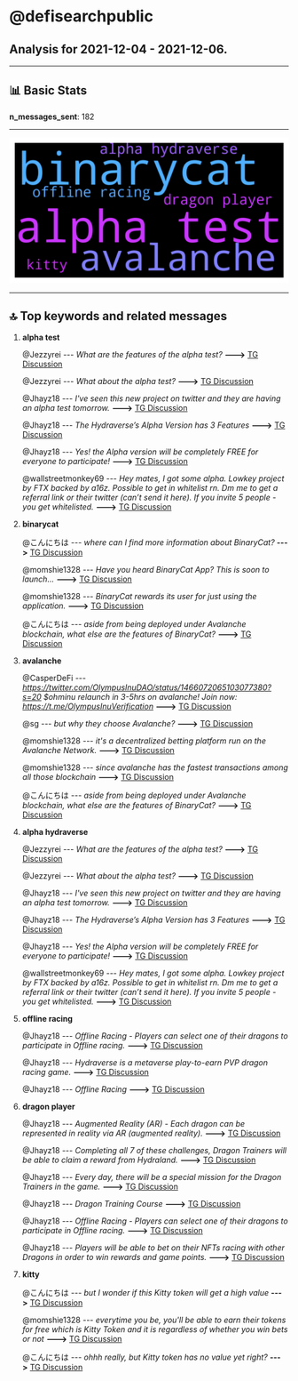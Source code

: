 # **@defisearchpublic**
 ## Analysis for **2021-12-04** - **2021-12-06**.

---

## 📊 **Basic Stats**

**n_messages_sent**: 182

---
![wordcloud](defisearchpublic_2Days_wordcloud.png)

---


## 🔝 **Top keywords and related messages**

1. **alpha test**

    @Jezzyrei --- *What are the features of the alpha test?* **--->** [TG Discussion](https://t.me/defisearchpublic/239857)

    @Jezzyrei --- *What about the alpha test?* **--->** [TG Discussion](https://t.me/defisearchpublic/239850)

    @Jhayz18 --- *I've seen this new project on twitter and they are having an alpha test tomorrow.* **--->** [TG Discussion](https://t.me/defisearchpublic/239842)

    @Jhayz18 --- *The Hydraverse’s Alpha Version has 3 Features* **--->** [TG Discussion](https://t.me/defisearchpublic/239858)

    @Jhayz18 --- *Yes! the Alpha version will be completely FREE for everyone to participate!* **--->** [TG Discussion](https://t.me/defisearchpublic/239874)

    @wallstreetmonkey69 --- *Hey mates, I got some alpha. Lowkey project by FTX backed by a16z. Possible to get in whitelist rn. Dm me to get a referral link or their twitter (can’t send it here). If you invite 5 people - you get whitelisted.* **--->** [TG Discussion](https://t.me/defisearchpublic/239659)

2. **binarycat**

    @こんにちは --- *where can I find more information about BinaryCat?* **--->** [TG Discussion](https://t.me/defisearchpublic/239831)

    @momshie1328 --- *Have you heard BinaryCat App? This is soon to launch...* **--->** [TG Discussion](https://t.me/defisearchpublic/239811)

    @momshie1328 --- *BinaryCat rewards its user for just using the application.* **--->** [TG Discussion](https://t.me/defisearchpublic/239819)

    @こんにちは --- *aside from being deployed under Avalanche blockchain, what else are the features of BinaryCat?* **--->** [TG Discussion](https://t.me/defisearchpublic/239815)

3. **avalanche**

    @CasperDeFi --- *https://twitter.com/OlympusInuDAO/status/1466072065103077380?s=20   $ohminu relaunch in 3-5hrs on avalanche!  Join now: https://t.me/OlympusInuVerification* **--->** [TG Discussion](https://t.me/defisearchpublic/239665)

    @sg --- *but why they choose Avalanche?* **--->** [TG Discussion](https://t.me/defisearchpublic/239829)

    @momshie1328 --- *it's a decentralized betting  platform run on the Avalanche Network.* **--->** [TG Discussion](https://t.me/defisearchpublic/239813)

    @momshie1328 --- *since avalanche has the fastest transactions among all those blockchain* **--->** [TG Discussion](https://t.me/defisearchpublic/239830)

    @こんにちは --- *aside from being deployed under Avalanche blockchain, what else are the features of BinaryCat?* **--->** [TG Discussion](https://t.me/defisearchpublic/239815)

4. **alpha hydraverse**

    @Jezzyrei --- *What are the features of the alpha test?* **--->** [TG Discussion](https://t.me/defisearchpublic/239857)

    @Jezzyrei --- *What about the alpha test?* **--->** [TG Discussion](https://t.me/defisearchpublic/239850)

    @Jhayz18 --- *I've seen this new project on twitter and they are having an alpha test tomorrow.* **--->** [TG Discussion](https://t.me/defisearchpublic/239842)

    @Jhayz18 --- *The Hydraverse’s Alpha Version has 3 Features* **--->** [TG Discussion](https://t.me/defisearchpublic/239858)

    @Jhayz18 --- *Yes! the Alpha version will be completely FREE for everyone to participate!* **--->** [TG Discussion](https://t.me/defisearchpublic/239874)

    @wallstreetmonkey69 --- *Hey mates, I got some alpha. Lowkey project by FTX backed by a16z. Possible to get in whitelist rn. Dm me to get a referral link or their twitter (can’t send it here). If you invite 5 people - you get whitelisted.* **--->** [TG Discussion](https://t.me/defisearchpublic/239659)

5. **offline racing**

    @Jhayz18 --- *Offline Racing - Players can select one of their dragons to participate in Offline racing.* **--->** [TG Discussion](https://t.me/defisearchpublic/239867)

    @Jhayz18 --- *Hydraverse is a metaverse play-to-earn PVP dragon racing game.* **--->** [TG Discussion](https://t.me/defisearchpublic/239849)

    @Jhayz18 --- *Offline Racing* **--->** [TG Discussion](https://t.me/defisearchpublic/239861)

6. **dragon player**

    @Jhayz18 --- *Augmented Reality (AR) - Each dragon can be represented in reality via AR (augmented reality).* **--->** [TG Discussion](https://t.me/defisearchpublic/239863)

    @Jhayz18 --- *Completing all 7 of these challenges, Dragon Trainers will be able to claim a reward from Hydraland.* **--->** [TG Discussion](https://t.me/defisearchpublic/239853)

    @Jhayz18 --- *Every day, there will be a special mission for the Dragon Trainers in the game.* **--->** [TG Discussion](https://t.me/defisearchpublic/239852)

    @Jhayz18 --- *Dragon Training Course* **--->** [TG Discussion](https://t.me/defisearchpublic/239860)

    @Jhayz18 --- *Offline Racing - Players can select one of their dragons to participate in Offline racing.* **--->** [TG Discussion](https://t.me/defisearchpublic/239867)

    @Jhayz18 --- *Players will be able to bet on their NFTs racing with other Dragons in order to win rewards and game points.* **--->** [TG Discussion](https://t.me/defisearchpublic/239868)

7. **kitty**

    @こんにちは --- *but I wonder if this Kitty token will get a high value* **--->** [TG Discussion](https://t.me/defisearchpublic/239825)

    @momshie1328 --- *everytime you be, you'll be able to earn their tokens for free which is Kitty Token and it is regardless of whether you win bets or not* **--->** [TG Discussion](https://t.me/defisearchpublic/239821)

    @こんにちは --- *ohhh really, but Kitty token has no value yet right?* **--->** [TG Discussion](https://t.me/defisearchpublic/239822)

